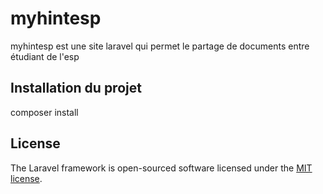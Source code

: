 <h1>myhintesp</h1>
<a></a>

<p> myhintesp est une site laravel qui permet le partage de documents entre étudiant de l'esp </p>

<h2> Installation du projet</h2>
<p>composer install</p>

<p></>


## License

The Laravel framework is open-sourced software licensed under the [MIT license](https://opensource.org/licenses/MIT).
